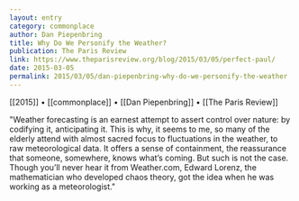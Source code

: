 ```yaml
---
layout: entry
category: commonplace
author: Dan Piepenbring
title: Why Do We Personify the Weather?
publication: The Paris Review
link: https://www.theparisreview.org/blog/2015/03/05/perfect-paul/
date: 2015-03-05
permalink: 2015/03/05/dan-piepenbring-why-do-we-personify-the-weather
---
```


[[2015]] • [[commonplace]] • [[Dan Piepenbring]] • [[The Paris Review]]

"Weather forecasting is an earnest attempt to assert control over nature: by codifying it, anticipating it. This is why, it seems to me, so many of the elderly attend with almost sacred focus to fluctuations in the weather, to raw meteorological data. It offers a sense of containment, the reassurance that someone, somewhere, knows what’s coming. But such is not the case. Though you’ll never hear it from Weather.com, Edward Lorenz, the mathematician who developed chaos theory, got the idea when he was working as a meteorologist."
 
 
